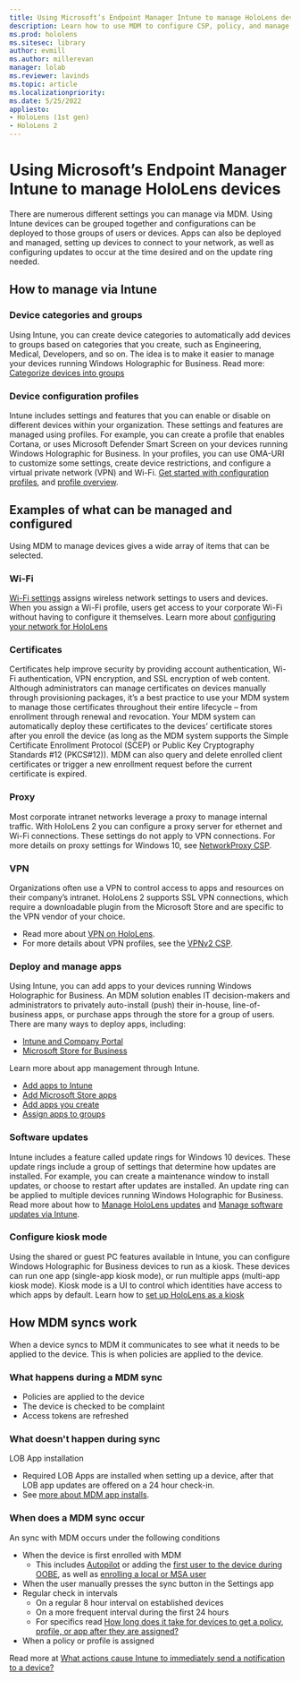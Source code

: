 ```yaml
---
title: Using Microsoft’s Endpoint Manager Intune to manage HoloLens devices
description: Learn how to use MDM to configure CSP, policy, and manage HoloLens mixed reality devices at scale using Intune. 
ms.prod: hololens
ms.sitesec: library
author: evmill
ms.author: millerevan
manager: lolab
ms.reviewer: lavinds
ms.topic: article
ms.localizationpriority:
ms.date: 5/25/2022
appliesto:
- HoloLens (1st gen)
- HoloLens 2
---
```


# Using Microsoft’s Endpoint Manager Intune to manage HoloLens devices

There are numerous different settings you can manage via MDM. Using Intune devices can be grouped together and configurations can be deployed to those groups of users or devices. Apps can also be deployed and managed, setting up devices to connect to your network, as well as configuring updates to occur at the time desired and on the update ring needed. 

## How to manage via Intune

### Device categories and groups
Using Intune, you can create device categories to automatically add devices to groups based on categories that you create, such as Engineering, Medical, Developers, and so on. The idea is to make it easier to manage your devices running Windows Holographic for Business.
Read more: [Categorize devices into groups](/mem/intune/enrollment/device-group-mapping)

### Device configuration profiles
Intune includes settings and features that you can enable or disable on different devices within your organization. These settings and features are managed using profiles. For example, you can create a profile that enables Cortana, or uses Microsoft Defender Smart Screen on your devices running Windows Holographic for Business.
In your profiles, you can use OMA-URI to customize some settings, create device restrictions, and configure a virtual private network (VPN) and Wi-Fi.
[Get started with configuration profiles](/mem/intune/configuration/device-profiles), and [profile overview](/mem/intune/configuration/device-profile-create).

## Examples of what can be managed and configured

Using MDM to manage devices gives a wide array of items that can be selected. 

### Wi-Fi
[Wi-Fi settings](/mem/intune/configuration/wi-fi-settings-configure) assigns wireless network settings to users and devices. When you assign a Wi-Fi profile, users get access to your corporate Wi-Fi without having to configure it themselves.
Learn more about [configuring your network for HoloLens](hololens-commercial-infrastructure.md)

### Certificates
Certificates help improve security by providing account authentication, Wi-Fi authentication, VPN encryption, and SSL encryption of web content. Although administrators can manage certificates on devices manually through provisioning packages, it’s a best practice to use your MDM system to manage those certificates throughout their entire lifecycle – from enrollment through renewal and revocation. Your MDM system can automatically deploy these certificates to the devices’ certificate stores after you enroll the device (as long as the MDM system supports the Simple Certificate Enrollment Protocol (SCEP) or Public Key Cryptography Standards #12 (PKCS#12)). MDM can also query and delete enrolled client certificates or trigger a new enrollment request before the current certificate is expired. 

### Proxy
Most corporate intranet networks leverage a proxy to manage internal traffic. With HoloLens 2 you can configure a proxy server for ethernet and Wi-Fi connections. These settings do not apply to VPN connections. 
For more details on proxy settings for Windows 10, see [NetworkProxy CSP](/windows/client-management/mdm/networkproxy-csp).

### VPN
Organizations often use a VPN to control access to apps and resources on their company’s intranet. HoloLens 2 supports SSL VPN connections, which require a downloadable plugin from the Microsoft Store and are specific to the VPN vendor of your choice. 
- Read more about [VPN on HoloLens](hololens-network.md#vpn).
- For more details about VPN profiles, see the [VPNv2 CSP](/windows/client-management/mdm/vpnv2-csp).

### Deploy and manage apps
Using Intune, you can add apps to your devices running Windows Holographic for Business. An MDM solution enables IT decision-makers and administrators to privately auto-install (push) their in-house, line-of-business apps, or purchase apps through the store for a group of users. There are many ways to deploy apps, including:
-	[Intune and Company Portal]( app-deploy-intune.md)
-	[Microsoft Store for Business]( app-deploy-store-business.md)

Learn more about app management through Intune.
-	[Add apps to Intune](/mem/intune/apps/apps-add)
-	[Add Microsoft Store apps](/mem/intune/apps/store-apps-windows)
-	[Add apps you create](/mem/intune/apps/lob-apps-windows)
- [Assign apps to groups](/mem/intune/apps/apps-deploy)

### Software updates
Intune includes a feature called update rings for Windows 10 devices. These update rings include a group of settings that determine how updates are installed. For example, you can create a maintenance window to install updates, or choose to restart after updates are installed. An update ring can be applied to multiple devices running Windows Holographic for Business.
Read more about how to [Manage HoloLens updates](hololens-updates.md) and [Manage software updates via Intune](/mem/intune/protect/windows-update-for-business-configure).

### Configure kiosk mode
Using the shared or guest PC features available in Intune, you can configure Windows Holographic for Business devices to run as a kiosk. These devices can run one app (single-app kiosk mode), or run multiple apps (multi-app kiosk mode). Kiosk mode is a UI to control which identities have access to which apps by default.
Learn how to [set up HoloLens as a kiosk]( hololens-kiosk.md)

## How MDM syncs work

When a device syncs to MDM it communicates to see what it needs to be applied to the device. This is when policies are applied to the device. 

### What happens during a MDM sync

- Policies are applied to the device
- The device is checked to be complaint
- Access tokens are refreshed

### What doesn't happen during sync

LOB App installation
- Required LOB Apps are installed when setting up a device, after that LOB app updates are offered on a 24 hour check-in. 
- See [more about MDM app installs](app-deploy-intune.md#about-lob-app-updates).

### When does a MDM sync occur

An sync with MDM occurs under the following conditions

- When the device is first enrolled with MDM
    - This includes [Autopilot](hololens2-autopilot.md) or adding the [first user to the device during OOBE](hololens-enroll-mdm.md#auto-enrollment-in-mdm), as well as [enrolling a local or MSA user](hololens-enroll-mdm.md#for-single-user-devices)
- When the user manually presses the sync button in the Settings app
- Regular check in intervals
    - On a regular 8 hour interval on established devices
    - On a more frequent interval during the first 24 hours
    - For specifics read [How long does it take for devices to get a policy, profile, or app after they are assigned?](/mem/intune/configuration/device-profile-troubleshoot#how-long-does-it-take-for-devices-to-get-a-policy-profile-or-app-after-they-are-assigned)
- When a policy or profile is assigned

Read more at [What actions cause Intune to immediately send a notification to a device?](/mem/intune/configuration/device-profile-troubleshoot#what-actions-cause-intune-to-immediately-send-a-notification-to-a-device)